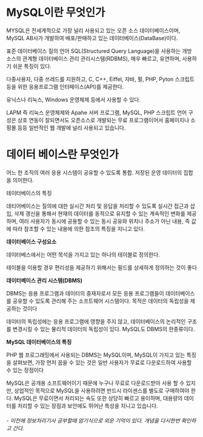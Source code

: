# MySQL이란 무엇인가

MYSQL은 전세계적으로 가장 널리 사용되고 있는 오픈 소스 데이터베이스이며, MySQL AB사가 개발하여 배포/판매하고 있는 데이터베이스(DataBase)이다.

표준 데이터베이스 질의 언어 SQL(Structured Query Language)을 사용하는 개방 소스의 관계형 데이터베이스 관리 관리시스템(RDBMS), 매우 빠르고, 유연하며, 사용하기 쉬운 특징이 있다.

다중사용자, 다중 쓰레드를 지원하고, C, C++, Eiffel, 자바, 펄, PHP, Pyton 스크립트 등을 위한 응용프로그램 인터페이스(API)를 제공한다.

유닉스나 리눅스, Windows 운영체제 등에서 사용할 수 있다.

LAPM 즉 리눅스 운영체제와 Apahe 서버 프로그램, MySQL, PHP 스크립트 언어 구성은 상호 연동이 잘되면서도 오픈소스로 개발되는 무료 프로그램이어서 홈페이지나 소핑몰 등등 일반적인 웹 개발에 널리 사용되고 있습니다.

# 데이터 베이스란 무엇인가

어느 한 조직의 여러 응용 시스템이 공유할 수 있도록 통합. 저장된 운영 데이터의 집합을 의미한다.



테이터베이스의 특징

데티어베이스는 질의에 대한 실시간 처리 및 응답을 처리할 수 있도록 실시간 접근과 삽입, 삭제 갱신을 통해서 현재의 데이터를 동적으로 유지할 수 있는 계속적인 변화를 제공하며, 여러 사용자가 동시에 공용할 수 있는 동시 공유와 위치나 주소가 아닌 내용, 즉 값에 따라 참조할 수 있는 내용에 의한 참조의 특징을 지니고 있다.



**데이터베이스 구성요소**

데이터베스에서는 어떤 목석을 가지고 있는 하나의 테이블로 정의한다.

테이블을 이용할 경우 편리성을 제공하기 위해서는 필드를 상세하게 정의하는 것이 좋다



**데이터베이스 관리 시스템(DBMS)**

DBMS는 응용 프로그램과 데이터의 중재자로서 모든 응용 프로그램들이 데이터베이스를 공유할 수 있도록 관리해 주는 소프트웨어 시스템이다. 목적은 데이터의 독립성을 제공하는 것이다

데이터의 독립성에는 응용 프로그램에 영향을 주지 않고, 데이터베이스의 논리적인 구조를 변경시킬 수 있는 물리적 데이터의 독립성이 있다. MySQL도 DBMS의 한종류이다.



**MySQL 데이터베이스의 특징**

PHP 웹 프로그래밍에서 사용되는 DBMS는 MySQL이며, MySQL이 가지고 있는 특징을 살펴보면, 가장 먼저 꼽을 수 있는 것은 일반 사용자가 무료로 다운로드하여 사용할 수 있는 장점이다

MySQL은 공개용 소프트웨어이기 때문에 누구나 무료로 다운로드받아 사용 할 수 있지만, 상업적인 목적으로 MySQL을 사용하려면 반드시 라이센스를 별도로 구매하여야 한다. MySQL은 무료이면서 처리되는 속도 또한 상당히 빠르고 용이하며, 대용량의 데이터를 처리할 수 있는 장점과 보안에도 뛰어난 특성을 지니고 있습니다.



###### - 이전에 정보처리기사 공부할때 암기식으로 외운 기억이 있다. 개념을 다시한번 확인하고 간다.